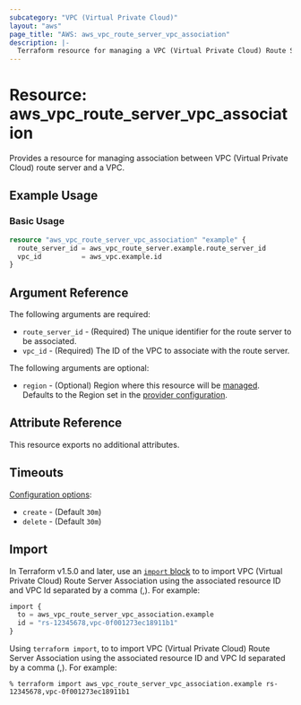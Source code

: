 ```yaml
---
subcategory: "VPC (Virtual Private Cloud)"
layout: "aws"
page_title: "AWS: aws_vpc_route_server_vpc_association"
description: |-
  Terraform resource for managing a VPC (Virtual Private Cloud) Route Server Association.
---
```

# Resource: aws_vpc_route_server_vpc_association

  Provides a resource for managing association between VPC (Virtual Private Cloud) route server and a VPC.

## Example Usage

### Basic Usage

```terraform
resource "aws_vpc_route_server_vpc_association" "example" {
  route_server_id = aws_vpc_route_server.example.route_server_id
  vpc_id          = aws_vpc.example.id
}
```

## Argument Reference

The following arguments are required:

* `route_server_id` - (Required) The unique identifier for the route server to be associated.
* `vpc_id` - (Required) The ID of the VPC to associate with the route server.

The following arguments are optional:

* `region` - (Optional) Region where this resource will be [managed](https://docs.aws.amazon.com/general/latest/gr/rande.html#regional-endpoints). Defaults to the Region set in the [provider configuration](https://registry.terraform.io/providers/hashicorp/aws/latest/docs#aws-configuration-reference).

## Attribute Reference

This resource exports no additional attributes.

## Timeouts

[Configuration options](https://developer.hashicorp.com/terraform/language/resources/syntax#operation-timeouts):

* `create` - (Default `30m`)
* `delete` - (Default `30m`)

## Import

In Terraform v1.5.0 and later, use an [`import` block](https://developer.hashicorp.com/terraform/language/import) to  to import VPC (Virtual Private Cloud) Route Server Association using the associated resource ID and VPC Id separated by a comma (,). For example:

```terraform
import {
  to = aws_vpc_route_server_vpc_association.example
  id = "rs-12345678,vpc-0f001273ec18911b1"
}
```

Using `terraform import`, to  to import VPC (Virtual Private Cloud) Route Server Association using the associated resource ID and VPC Id separated by a comma (,). For example:

```console
% terraform import aws_vpc_route_server_vpc_association.example rs-12345678,vpc-0f001273ec18911b1
```
